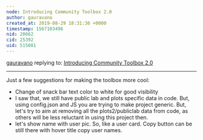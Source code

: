 ```yaml
---
node: Introducing Community Toolbox 2.0
author: gauravano
created_at: 2019-08-29 18:31:36 +0000
timestamp: 1567103496
nid: 20662
cid: 25392
uid: 515081
---
```




[gauravano](../profile/gauravano) replying to: [Introducing Community Toolbox 2.0](../notes/icode365/08-25-2019/community-toolbox-work-product)

----
Just a few suggestions for making the toolbox more cool:

- Change of snack bar text color to white for good visibility
- I saw that, we still have public lab and plots specific data in code. But, using config.json and JS you are trying to make project generic. But, let's try to aim at removing all the plots2/publiclab data from code, as others will be less reluctant in using this project then.
- let's show name with user pic. So, like a user card. Copy button can be still there with hover title copy user names.

 